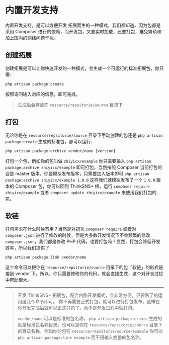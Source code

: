 # 内置开发支持

内置开发支持，是可以方便开发 拓展而生的一种模式，我们都知道，因为包都是采用 Composer 进行的依赖，而开发包，又要实时加载，还要打包，难免繁琐和加上国内的网络问题干扰。

## 创建拓展

创建拓展是可以让你快速开发的一种模式，会生成一个可运行的标准拓展包，你只需:

```shell
php artisan package:create
```

按照询问输入对应的信息，即可完成。

> 生成后会存放在 `resource/repsitorie/source` 目录下

## 打包

无论你是在 `resource/repsitorie/source` 目录下手动创建的包还是 `php artisan package:create` 生成的标准包，都可以运行:

```shell
php artisan package:archive vendor/name [version]
```

打包一个包，例如你的包叫做 `zhiyicx/example` 你只需要输入 `php artisan package:archive zhiyicx/example` 即可打包，当然按照 Composer 当前打包的会是 master 版本，你要模拟发布版本，只需要加入版本即可 `php artisan package:archive zhiyicx/example 1.0.0` 这样我们就模拟发布了一个 `1.0.0` 版本的 Composer 包，你可以回到 ThinkSNS+ 根，运行 `composer require zhiyicx/example` 或者 `composer update zhiyicx/example` 来使用我们打包的包。

## 软链

打包需求在什么时候有用？当然是对初次 `composer require` 或者对 `composer.json` 进行了修改的时候，但是大多数开发情况下不会频繁的修改 `composer.json`，我们都是修改 PHP 代码，也要打包吗？显然，打包会降低开发效率，所以我们提供了:

```shell
php artisan package:link vendor/name
```

这个命令可以把你在 `resource/repsitorie/source` 目录下的包「软链」的形式链接到 vendor 下，所以，你只需要修改你的代码，就会直接生效，这个对开发过程中帮助很大。

------------------

> 开发 ThinkSNS+ 拓展包，配合内酯开发模式，会非常方便，只要熟了的运用这几个命令即可。
> 你不再需要正式打包，就可以进行打包发布，这样在你开发完成后就可以正式打包了，而不是开发过程中就打包。
>
> `vendor/name` 可以是标准的包名称， `php artisan package:create` 生成的就是标准包名称目录，也可以是你在 `resource/repsitorie/source` 目录下的目录名称，例如你的包在 `resource/repsitorie/source/example` 你可以 `php artisan package:link example` 而不用输入完整的包名称。
